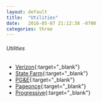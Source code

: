 ```yaml
---
layout: default
title:  "Utilities"
date:   2016-05-07 21:12:38 -0700
categories: three
---
```

###### Utilities
*   [Verizon](http://www.verizonwireless.com/){:target="_blank"}
*   [State Farm](http://www.statefarm.com/account.htm){:target="_blank"}
*   [PG&E](http://www.pge.com/myhome/){:target="_blank"}
*   [Pageonce](http://www.pageonce.com/){:target="_blank"}
*   [Progressive](http://www.progressive.com/login.aspx){:target="_blank"}
